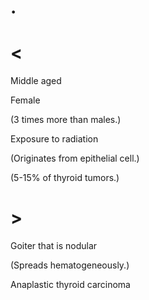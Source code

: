 # .

# <

Middle aged

Female

(3 times more than males.)

Exposure to radiation

(Originates from epithelial cell.)

(5-15% of thyroid tumors.)

# >

Goiter that is nodular

(Spreads hematogeneously.)

Anaplastic thyroid carcinoma
